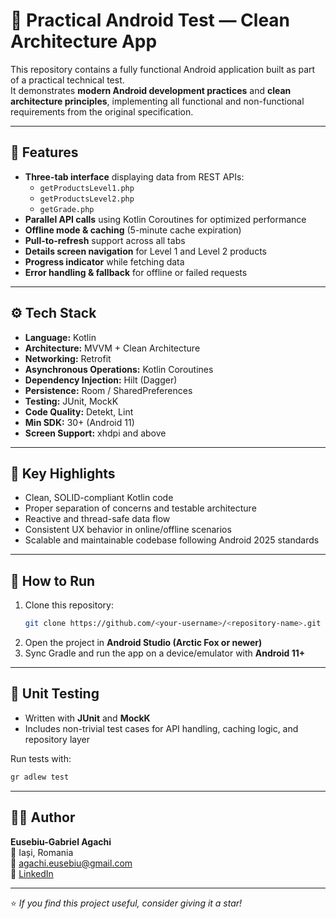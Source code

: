 # 📱 Practical Android Test — Clean Architecture App

This repository contains a fully functional Android application built as part of a practical technical test.  
It demonstrates **modern Android development practices** and **clean architecture principles**, implementing all functional and non-functional requirements from the original specification.

---

## 🚀 Features
- **Three-tab interface** displaying data from REST APIs:
  - `getProductsLevel1.php`
  - `getProductsLevel2.php`
  - `getGrade.php`
- **Parallel API calls** using Kotlin Coroutines for optimized performance
- **Offline mode & caching** (5-minute cache expiration)
- **Pull-to-refresh** support across all tabs
- **Details screen navigation** for Level 1 and Level 2 products
- **Progress indicator** while fetching data
- **Error handling & fallback** for offline or failed requests

---

## ⚙️ Tech Stack
- **Language:** Kotlin  
- **Architecture:** MVVM + Clean Architecture  
- **Networking:** Retrofit  
- **Asynchronous Operations:** Kotlin Coroutines  
- **Dependency Injection:** Hilt (Dagger)  
- **Persistence:** Room / SharedPreferences  
- **Testing:** JUnit, MockK  
- **Code Quality:** Detekt, Lint  
- **Min SDK:** 30+ (Android 11)  
- **Screen Support:** xhdpi and above

---

## 🧠 Key Highlights
- Clean, SOLID-compliant Kotlin code
- Proper separation of concerns and testable architecture
- Reactive and thread-safe data flow
- Consistent UX behavior in online/offline scenarios
- Scalable and maintainable codebase following Android 2025 standards

---

## 🧰 How to Run
1. Clone this repository:
   ```bash
   git clone https://github.com/<your-username>/<repository-name>.git
   ```
2. Open the project in **Android Studio (Arctic Fox or newer)**
3. Sync Gradle and run the app on a device/emulator with **Android 11+**

---

## 🧪 Unit Testing
- Written with **JUnit** and **MockK**
- Includes non-trivial test cases for API handling, caching logic, and repository layer

Run tests with:
```bash
gr adlew test
```

---

## 🧑‍💻 Author
**Eusebiu-Gabriel Agachi**  
📍 Iași, Romania  
📧 agachi.eusebiu@gmail.com  
🔗 [LinkedIn](#)

---

⭐ *If you find this project useful, consider giving it a star!*
